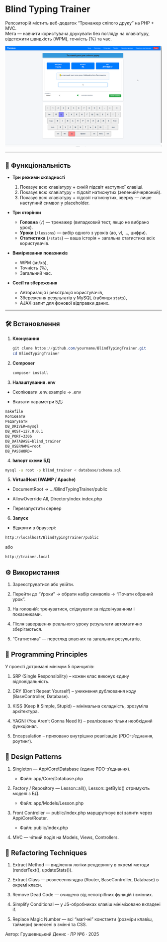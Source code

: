 # Blind Typing Trainer

Репозиторій містить веб-додаток “Тренажер сліпого друку” на PHP + MVC.  
Мета — навчити користувача друкувати без погляду на клавіатуру, відстежити швидкість (WPM), точність (%) та час.

![alt text](public/prewyou.png)

---

## 🚀 Функціональність

- **Три режими складності**  
  1. Показує всю клавіатуру + синій підсвіт наступної клавіші.  
  2. Показує всю клавіатуру + підсвіт натиснутих (зелений/червоний).  
  3. Показує всю клавіатуру + підсвіт натиснутих, зверху — лише наступний символ у placeholder.  

- **Три сторінки**  
  - **Головна** (`/`) — тренажер (випадковий тест, якщо не вибрано урок).  
  - **Уроки** (`/lessons`) — вибір одного з уроків (ao, vl, …, цифри).  
  - **Статистика** (`/stats`) — ваша історія + загальна статистика всіх користувачів.

- **Вимірювання показників**  
  - WPM (зн/хв),  
  - Точність (%),  
  - Загальний час.

- **Сесії та збереження**  
  - Авторизація і реєстрація користувачів,  
  - Збереження результатів у MySQL (таблиця `stats`),  
  - AJAX-запит для фонової відправки даних.

---

## 🛠️ Встановлення

1. **Клонування**
   
    ```powershell
   git clone https://github.com/yourname/BlindTypingTrainer.git
   cd BlindTypingTrainer
    ```
2. **Composer**

    ```powershell
    composer install
    ```

3. **Налаштування .env**

- Скопіювати .env.example → .env

- Вказати параметри БД:
```
makefile
Копіювати
Редагувати
DB_DRIVER=mysql
DB_HOST=127.0.0.1
DB_PORT=3306
DB_DATABASE=blind_trainer
DB_USERNAME=root
DB_PASSWORD=
```

4. **Імпорт схеми БД**

```bash
mysql -u root -p blind_trainer < database/schema.sql
```

5. **VirtualHost (WAMP / Apache)**

- DocumentRoot → …/BlindTypingTrainer/public

- AllowOverride All, DirectoryIndex index.php

- Перезапустити сервер

6. **Запуск**

- Відкрити в браузері:

```bash
http://localhost/BlindTypingTrainer/public
```
або

```bash
http://trainer.local
```

## ⚙️ Використання
1. Зареєструватися або увійти.

2. Перейти до “Уроки” → обрати набір символів → “Почати обраний урок”.

3. На головній: тренуватися, слідкувати за підсвічуванням і показниками.

4. Після завершення реального уроку результати автоматично зберігаються.

5. “Статистика” — перегляд власних та загальних результатів.

## 📐 Programming Principles
У проекті дотримані мінімум 5 принципів:

1. SRP (Single Responsibility) – кожен клас виконує єдину відповідальність.

2. DRY (Don’t Repeat Yourself) – уникнення дублювання коду (BaseController, Database).

3. KISS (Keep It Simple, Stupid) – мінімальна складність, зрозуміла архітектура.

4. YAGNI (You Aren’t Gonna Need It) – реалізовано тільки необхідний функціонал.

5. Encapsulation – приховано внутрішню реалізацію (PDO-з’єднання, роутинг).

## 🧱 Design Patterns
1. Singleton — App\Core\Database (єдине PDO-з’єднання).

   - Файл: app/Core/Database.php

2. Factory / Repository — Lesson::all(), Lesson::getById() отримують моделі з БД.

   - Файл: app/Models/Lesson.php

3. Front Controller — public/index.php маршрутизує всі запити через App\Core\Router.

   - Файл: public/index.php

4. MVC — чіткий поділ на Models, Views, Controllers.

## 🔧 Refactoring Techniques
1. Extract Method — виділення логіки рендерингу в окремі методи (renderText(), updateStats()).

2. Extract Class — рознесення ядра (Router, BaseController, Database) в окремі класи.

3. Remove Dead Code — очищено від непотрібних функцій і змінних.

4. Simplify Conditional — у JS-обробниках клавіш мінімізовано вкладені if.

5. Replace Magic Number — всі “магічні” константи (розміри клавіш, таймери) винесені в змінні та CSS.

Автор: Грушевицький Денис · ЛР №6 · 2025